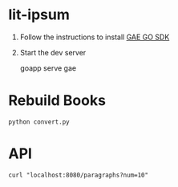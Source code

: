 lit-ipsum
=========

1. Follow the instructions to install [GAE GO SDK](https://developers.google.com/appengine/docs/go/gettingstarted/devenvironment)
2. Start the dev server

    goapp serve gae

Rebuild Books
=============

    python convert.py

API
===

    curl "localhost:8080/paragraphs?num=10"
